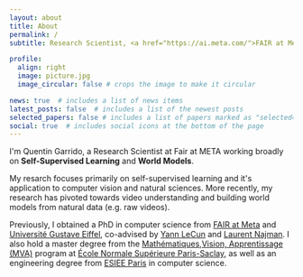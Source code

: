 ```yaml
---
layout: about
title: About
permalink: /
subtitle: Research Scientist, <a href="https://ai.meta.com/">FAIR at Meta</a>.

profile:
  align: right
  image: picture.jpg
  image_circular: false # crops the image to make it circular

news: true  # includes a list of news items
latest_posts: false  # includes a list of the newest posts
selected_papers: false # includes a list of papers marked as "selected={true}"
social: true  # includes social icons at the bottom of the page
---
```


I'm Quentin Garrido, a Research Scientist at Fair at META working broadly on **Self-Supervised Learning** and **World Models**.

My resarch focuses primarily on self-supervised learning and it's application to computer vision and natural sciences.
More recently, my research has pivoted towards video understanding and building world models from natural data (e.g. raw videos).

Previously, I obtained a PhD in computer science from <a href="https://ai.meta.com/">FAIR at Meta</a> and <a href="https://www.univ-gustave-eiffel.fr/en/">Université Gustave Eiffel</a>, co-advised by <a href="https://yann.lecun.com/">Yann LeCun</a> and <a href="https://www.laurentnajman.org/">Laurent Najman</a>.
I also hold a master degree from the [Mathématiques,Vision, Apprentissage (MVA)](https://www.master-mva.com/) program at [École Normale Supérieure Paris-Saclay](https://ens-paris-saclay.fr/),
as well as an engineering degree from [ESIEE Paris](https://www.esiee.fr/) in computer science.
